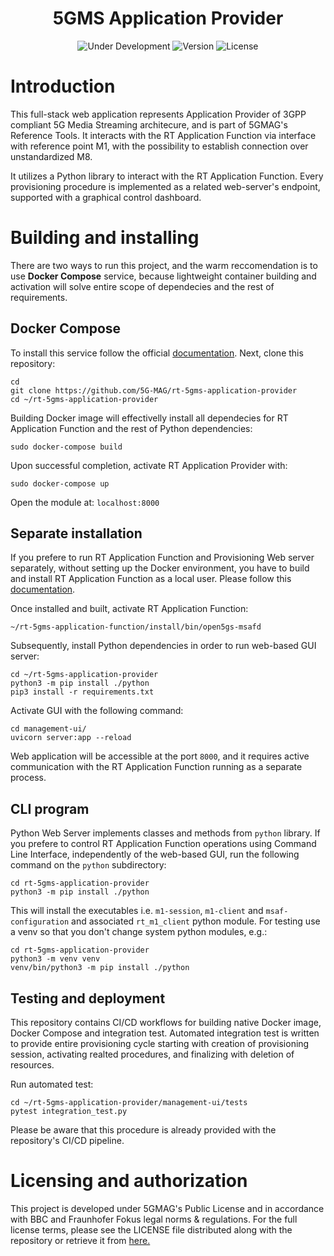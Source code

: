 <h1 align="center">5GMS Application Provider</h1>
<p align="center">
  <img src="https://img.shields.io/badge/Status-Under_Development-yellow" alt="Under Development">
  <img src="https://img.shields.io/github/v/tag/5G-MAG/rt-5gms-application-provider?label=version" alt="Version">
  <img src="https://img.shields.io/badge/License-5G--MAG%20Public%20License%20(v1.0)-blue" alt="License">
</p>

# Introduction
This full-stack web application represents Application Provider of 3GPP compliant 5G Media Streaming architecure, and is part of 5GMAG's Reference Tools. It interacts with the RT Application Function via interface with reference point M1, with the possibility to establish connection over unstandardized M8.

It utilizes a Python library to interact with the RT Application Function. Every provisioning procedure is implemented as a related web-server's endpoint, supported with a graphical control dashboard.

# Building and installing
There are two ways to run this project, and the warm reccomendation is to use **Docker Compose** service, because lightweight container building and activation will solve entire scope of dependecies and the rest of requirements.

## Docker Compose
To install this service follow the official [documentation](https://docs.docker.com/compose/install/). Next, clone this repository:
```
cd
git clone https://github.com/5G-MAG/rt-5gms-application-provider
cd ~/rt-5gms-application-provider
```

Building Docker image will effectivelly install all dependecies for RT Application Function and the rest of Python dependencies:

```
sudo docker-compose build
```

Upon successful completion, activate RT Application Provider with:
```
sudo docker-compose up
```

Open the module at: `localhost:8000`

## Separate installation
If you prefere to run RT Application Function and Provisioning Web server separately, without setting up the Docker environment, you have to build and install RT Application Function as a local user. Please follow this [documentation](https://github.com/5G-MAG/rt-5gms-application-function/wiki/Testing-as-a-Local-User). 

Once installed and built, activate RT Application Function:

```
~/rt-5gms-application-function/install/bin/open5gs-msafd
```

Subsequently, install Python dependencies in order to run web-based GUI server:

```
cd ~/rt-5gms-application-provider
python3 -m pip install ./python
pip3 install -r requirements.txt
```

Activate GUI with the following command:
```
cd management-ui/
uvicorn server:app --reload
```
Web application will be accessible at the port `8000`, and it requires active communication with the RT Application Function running as a separate process.

## CLI program
Python Web Server implements classes and methods from `python` library. If you prefere to control RT Application Function operations using Command Line Interface, independently of the web-based GUI, run the following command on the `python` subdirectory:

```
cd rt-5gms-application-provider
python3 -m pip install ./python
```

This will install the executables i.e. `m1-session`, `m1-client` and `msaf-configuration` and associated `rt_m1_client` python module.
For testing use a venv so that you don't change system python modules, e.g.:

```
cd rt-5gms-application-provider
python3 -m venv venv
venv/bin/python3 -m pip install ./python
```

## Testing and deployment
This repository contains CI/CD workflows for building native Docker image, Docker Compose and integration test. Automated integration test is written to provide entire provisioning cycle starting with creation of provisioning session, activating realted procedures, and finalizing with deletion of resources. 

Run automated test:
```
cd ~/rt-5gms-application-provider/management-ui/tests
pytest integration_test.py
```
Please be aware that this procedure is already provided with the repository's CI/CD pipeline. 

# Licensing and authorization
This project is developed under 5GMAG's Public License and in accordance with BBC and Fraunhofer Fokus legal norms & regulations. For the full license terms, please see the LICENSE file distributed along with the repository or retrieve it from [here.](https://drive.google.com/file/d/1cinCiA778IErENZ3JN52VFW-1ffHpx7Z/view)
